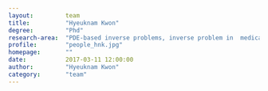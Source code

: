 ```yaml
---
layout:         team
title:          "Hyeuknam Kwon"
degree:         "Phd"
research-area:  "PDE-based inverse problems, inverse problem in  medical imaging,  electrical impedance tomography, applied mathematics"
profile:        "people_hnk.jpg"
homepage:       ""
date:           2017-03-11 12:00:00
author:         "Hyeuknam Kwon"
category:       "team"
---
```

